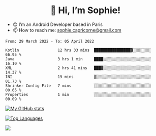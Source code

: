 <h1 align="center"> 👋 Hi, I’m Sophie! </h1>  

- 😊 I’m an Android Developer based in Paris
- 📫 How to reach me: sophie.capricorne@gmail.com


<!--START_SECTION:waka-->

```text
From: 29 March 2022 - To: 05 April 2022

Kotlin                 12 hrs 33 mins  ████████████████▓░░░░░░░░   66.95 %
Java                   3 hrs 1 min     ████░░░░░░░░░░░░░░░░░░░░░   16.10 %
XML                    2 hrs 41 mins   ███▓░░░░░░░░░░░░░░░░░░░░░   14.37 %
INI                    19 mins         ▒░░░░░░░░░░░░░░░░░░░░░░░░   01.73 %
Shrinker Config File   7 mins          ░░░░░░░░░░░░░░░░░░░░░░░░░   00.65 %
Properties             1 min           ░░░░░░░░░░░░░░░░░░░░░░░░░   00.09 %
```

<!--END_SECTION:waka-->

[![My GitHub stats](https://github-readme-stats.vercel.app/api?username=sophicapri&show_icons=true&theme=buefy)](https://github.com/anuraghazra/github-readme-stats)

[![Top Languages](https://github-readme-stats.vercel.app/api/top-langs/?username=sophicapri&langs_count=2&layout=compact)](https://github.com/anuraghazra/github-readme-stats)

![](https://github-readme-streak-stats.herokuapp.com/?user=sophicapri)
